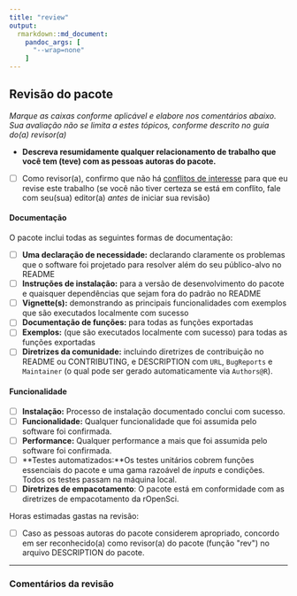 ```yaml
---
title: "review"
output: 
  rmarkdown::md_document:
    pandoc_args: [
      "--wrap=none"
    ]
---
```


## Revisão do pacote

*Marque as caixas conforme aplicável e elabore nos comentários abaixo. Sua avaliação não se limita a estes tópicos, conforme descrito no guia do(a) revisor(a)*

- **Descreva resumidamente qualquer relacionamento de trabalho que você tem (teve) com as pessoas autoras do pacote.**
- [ ] Como revisor(a), confirmo que não há [conflitos de interesse](https://devguide.ropensci.org/policies.html#coi) para que eu revise este trabalho (se você não tiver certeza se está em conflito, fale com seu(sua) editor(a) _antes_ de iniciar sua revisão)

#### Documentação

O pacote inclui todas as seguintes formas de documentação:

- [ ] **Uma declaração de necessidade:** declarando claramente os problemas que o software foi projetado para resolver além do seu público-alvo no README
- [ ] **Instruções de instalação:** para a versão de desenvolvimento do pacote e quaisquer dependências que sejam fora do padrão no README
- [ ] **Vignette(s):** demonstrando as principais funcionalidades com exemplos que são executados localmente com sucesso
- [ ] **Documentação de funções:** para todas as funções exportadas
- [ ] **Exemplos:** (que são executados localmente com sucesso) para todas as funções exportadas
- [ ] **Diretrizes da comunidade:** incluindo diretrizes de contribuição no README ou CONTRIBUTING, e DESCRIPTION com `URL`, `BugReports` e `Maintainer` (o qual pode ser gerado automaticamente via `Authors@R`).

#### Funcionalidade

- [ ] **Instalação:** Processo de instalação documentado conclui com sucesso.
- [ ] **Funcionalidade:** Qualquer funcionalidade que foi assumida pelo software foi confirmada.
- [ ] **Performance:** Qualquer performance a mais que foi assumida pelo software foi confirmada.
- [ ] **Testes automatizados:**Os testes unitários cobrem funções essenciais do pacote e uma gama razoável de *inputs* e condições. Todos os testes passam na máquina local.
- [ ] **Diretrizes de empacotamento**: O pacote está em conformidade com as diretrizes de empacotamento da rOpenSci.

Horas estimadas gastas na revisão:

- [ ] Caso as pessoas autoras do pacote considerem apropriado, concordo em ser reconhecido(a) como revisor(a) do pacote (função "rev") no arquivo DESCRIPTION do pacote.

---

### Comentários da revisão
